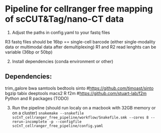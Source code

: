 # Pipeline for cellranger free mapping of scCUT&Tag/nano-CT data

1. Adjust the paths in config.yaml to your fastq files

R3 fastq files should be 16bp == single-cell barcode (either single-modality data or multimodal data after demultiplexing)
R1 and R2 read lenghts can be variable (36bp or 50bp)

2. Install dependencies (conda environment or other)
## Dependencies:
trim_galore
bwa
samtools 
bedtools
sinto #https://github.com/timoast/sinto
bgzip
tabix
deeptools
macs2
R
f2m #https://github.com/stuart-lab/f2m
Python and R packages (TODO)

3. Run the pipeline (should run localy on a macbook with 32GB memory or on a cluster)
```snakemake --snakefile scCnT_cellranger_free_pipeline/workflow/Snakefile.smk --cores 8 --rerun-incomplete -p --configfile scCnT_cellranger_free_pipeline/config.yaml```